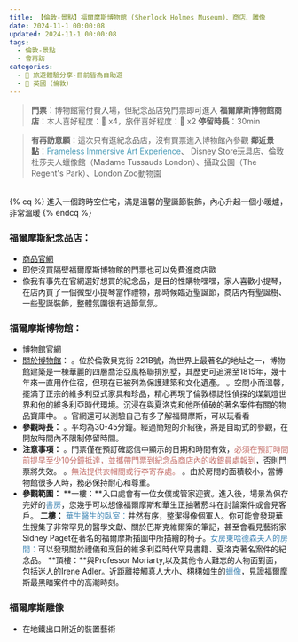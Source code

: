 ```yaml
---
title: 【倫敦-景點】福爾摩斯博物館 (Sherlock Holmes Museum)、商店、雕像
date: 2024-11-1 00:00:08
updated: 2024-11-1 00:00:08
tags:
  - 倫敦-景點
  - 會再訪
categories: 
  - 🌴 旅遊體驗分享-目前皆為自助遊
  - 🥥 英國（倫敦） 
---
```

>**門票**：博物館需付費入場，但紀念品店免門票即可進入
>**福爾摩斯博物館商店**：本人喜好程度：🌝 x4，旅伴喜好程度：🌝 x2
>**停留時長**：30min
<!-- more -->
>**有再訪意願**：這次只有逛紀念品店，沒有買票進入博物館內參觀
>**鄰近景點**：<font color=#4599B6>Frameless Immersive Art Experience</font>、	Disney Store玩具店、倫敦杜莎夫人蠟像館（Madame Tussauds London）、攝政公園（The Regent's Park）、London Zoo動物園

<br>
{% cq %} 進入一個跨時空住宅，滿是溫馨的聖誕節裝飾，內心升起一個小暖爐，非常溫暖 {% endcq %}
<br>

### 福爾摩斯紀念品店：
+ [商品官網](https://shop.sherlock-holmes.co.uk/)
+ 即使沒買隔壁福爾摩斯博物館的門票也可以免費進商店歐
+ 像我有事先在官網選好想買的紀念品，是目的性購物嘿嘿，家人喜歡小提琴，在店內買了一個微型小提琴當作禮物，那時候臨近聖誕節，商店內有聖誕樹、一些聖誕裝飾，整體氛圍很有過節氣氛。 

### 福爾摩斯博物館：
+ [博物館官網](https://www.sherlock-holmes.co.uk/)
+ [關於博物館](https://www.sherlock-holmes.co.uk/plan-your-visit/around-the-building/)：
  。位於倫敦貝克街 221B號，為世界上最著名的地址之一，博物館建築是一棟華麗的四層喬治亞風格聯排別墅，其歷史可追溯至1815年，幾十年來一直用作住宿，但現在已被列為保護建築和文化遺產。
  。空間小而溫馨，擺滿了正宗的維多利亞式家具和珍品，精心再現了倫敦標誌性偵探的煤氣燈世界和他的維多利亞時代環境。沉浸在與夏洛克和他所偵破的著名案件有關的物品寶庫中。
  。官網還可以測驗自己有多了解福爾摩斯，可以玩看看
+ **參觀時長：**
。平均為30-45分鐘。經過簡短的介紹後，將是自助式的參觀，在開放時間內不限制停留時間。
+ **注意事項：**
。門票僅在預訂確認信中顯示的日期和時間有效，<font color=#c36d67>必須在預訂時間前提早至少10分鐘抵達，並攜帶門票到紀念品商店內的收銀員處報到</font>，否則門票將失效。
。<font color=#c36d67>無法提供衣帽間或行李寄存處。</font>
。由於房間的面積較小，當博物館很多人時，務必保持耐心和尊重。
+ **參觀範圍：**
   **一樓：**入口處會有一位女僕或管家迎賓。進入後，場景為保存完好的<font color=#4287B5>書房</font>，您幾乎可以想像福爾摩斯和華生正抽著菸斗在討論案件或會見客戶。
   **二樓：** <font color=#4287B5>華生醫生的臥室：</font>井然有序，整潔得像個軍人。你可能會發現華生搜集了非常罕見的醫學文獻、關於巴斯克維爾案的筆記，甚至會看見藝術家Sidney Paget在著名的福爾摩斯插圖中所描繪的椅子。<font color=#4287B5>女房東哈德森夫人的房間：</font>可以發現關於禮儀和烹飪的維多利亞時代罕見書籍、夏洛克著名案件的紀念品。
   **頂樓：**與Professor Moriarty,以及其他令人難忘的人物面對面，包括迷人的Irene Adler。近距離接觸真人大小、栩栩如生的<font color=#4287B5>蠟像</font>，見證福爾摩斯最黑暗案件中的高潮時刻。

### 福爾摩斯雕像
 + 在地鐵出口附近的裝置藝術

